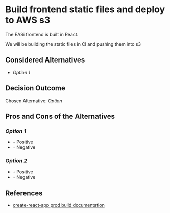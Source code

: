 # Build frontend static files and deploy to AWS s3

The EASi frontend is built in React.

We will be building the static files in CI and pushing
them into s3

## Considered Alternatives

* *Option 1*

## Decision Outcome

Chosen Alternative: *Option*

## Pros and Cons of the Alternatives

### *Option 1*

* `+` Positive
* `-` Negative

### *Option 2*

* `+` Positive
* `-` Negative

## References

* [create-react-app prod build documentation](https://create-react-app.dev/docs/production-build/#static-file-caching)
